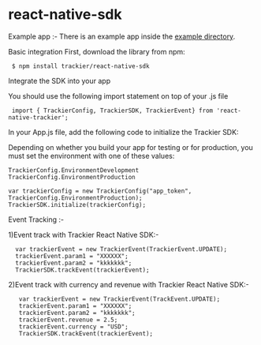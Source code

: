 # react-native-sdk
Example app :- There is an example app inside the [example directory](https://github.com/trackier/react-native-sdk/tree/main/example).

Basic integration
First, download the library from npm:

     $ npm install trackier/react-native-sdk

Integrate the SDK into your app 

You should use the following import statement on top of your .js file

     import { TrackierConfig, TrackierSDK, TrackierEvent} from 'react-native-trackier';

In your App.js file, add the following code to initialize the Trackier SDK:

Depending on whether you build your app for testing or for production, you must set the environment with one of these values:
```
TrackierConfig.EnvironmentDevelopment
TrackierConfig.EnvironmentProduction
```

    var trackierConfig = new TrackierConfig("app_token", TrackierConfig.EnvironmentProduction);
    TrackierSDK.initialize(trackierConfig);

Event Tracking :-

1)Event track with Trackier React Native SDK:-
   
      var trackierEvent = new TrackierEvent(TrackierEvent.UPDATE);
      trackierEvent.param1 = "XXXXXX";
      trackierEvent.param2 = "kkkkkkk";
      TrackierSDK.trackEvent(trackierEvent);

2)Event track with currency and revenue with Trackier React Native SDK:- 

       var trackierEvent = new TrackierEvent(TrackEvent.UPDATE);
       trackierEvent.param1 = "XXXXXX";
       trackierEvent.param2 = "kkkkkkk";
       trackierEvent.revenue = 2.5;
       trackierEvent.currency = "USD";
       TrackierSDK.trackEvent(trackierEvent);

